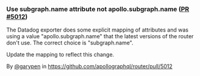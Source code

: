### Use subgraph.name attribute not apollo.subgraph.name ([PR #5012](https://github.com/apollographql/router/pull/5012))

The Datadog exporter does some explicit mapping of attributes and was using a value "apollo.subgraph.name" that the latest versions of the router don't use. The correct choice is "subgraph.name".

Update the mapping to reflect this change.

By [@garypen](https://github.com/garypen) in https://github.com/apollographql/router/pull/5012